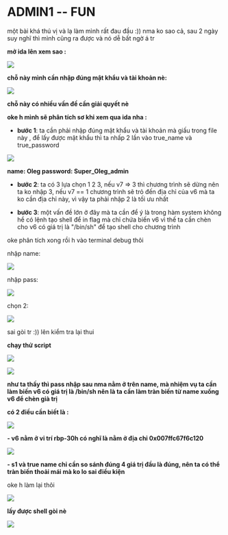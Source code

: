 # ADMIN1 -- FUN

một bài khá thú vị và lạ làm mình rất đau đầu :)) nma ko sao cả, sau 2 ngày suy nghĩ thì mình cũng ra được và nó dễ bất ngờ á tr

**mở ida lên xem sao :** 

![](https://i.imgur.com/LlCZz9R.png)

**chỗ này mình cần nhập đúng mật khẩu và tài khoản nè:**

![](https://i.imgur.com/a01VQgV.png)


**chỗ này có nhiều vần đề cần giải quyết nè**

**oke h mình sẽ phân tích sơ khi xem qua ida nha :**

 - **bước 1**: ta cần phải nhập đúng mật khẩu và tài khoản mà giấu trong file này , để lấy được mật khẩu thì ta nhấp 2 lần vào true_name và true_password


![](https://i.imgur.com/GhdjYL9.png)

**name: Oleg
password: Super_Oleg_admin**

- **bước 2**: ta có 3 lựa chọn 1 2 3, nếu v7 => 3 thì chương trình sẽ dừng nên ta ko nhập 3, nếu v7 == 1 chương trình sẽ trỏ đến địa chỉ của v6 mà ta ko cần địa chỉ này, vì vậy ta phải nhập 2 là tối ưu nhất

- **bước 3**: một vấn đề lớn ở đây mà ta cần để ý là trong hàm system không hề có lệnh tạo shell để in flag mà chỉ chứa biến v6 vì thế ta cần chèn cho v6 có giá trị là "/bin/sh" để tạo shell cho chương trình

oke phân tích xong rồi h vào terminal debug thôi

nhập name:

![](https://i.imgur.com/hgwk3Qi.png)

nhập pass:

![](https://i.imgur.com/bnLFoC7.png)

chọn 2:

![](https://i.imgur.com/TkLtldm.png)

sai gòi tr :)) lên kiểm tra lại thui

**chạy thử script** 

![](https://i.imgur.com/E9upNqr.png)

![](https://i.imgur.com/Kvd1tiJ.png)

**như ta thấy thì pass nhập sau nma nằm ở trên name, mà nhiệm vụ ta cần làm biến v6 có giá trị là /bin/sh nên là ta cần làm tràn biến từ name xuống v6 để chèn già trị**

**có 2 điều cần biết là :** 

![](https://i.imgur.com/z2APlvc.png)

**- v6 nằm ở vi trí rbp-30h có nghĩ là nằm ở địa chỉ 0x007ffc67f6c120**

![](https://i.imgur.com/GbKKBkv.png)

**- s1 và true name chỉ cần so sánh đúng 4 giá trị đầu là đúng, nên ta có thể tràn biến thoải mái mà ko lo sai điều kiện**

oke h làm lại thôi

![](https://i.imgur.com/JG0Cmwa.png)

**lấy được shell gòi nè**

![](https://i.imgur.com/FCrNjUU.png)
